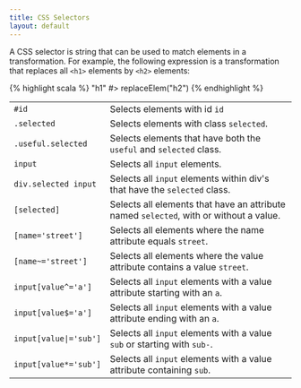 ```yaml
---
title: CSS Selectors
layout: default
---
```


A CSS selector is string that can be used to match elements in a transformation. For example, the following expression is a transformation that replaces all `<h1>` elements by `<h2>` elements:

{% highlight scala %}
"h1" #> replaceElem("h2")
{% endhighlight %}


<table cell-spacing="16px">
<tr><td><code>#id</code></td><td>Selects elements with id <code>id</code></td></tr>
<tr><td><code>.selected</code></td><td>Selects elements with class <code>selected</code>.</td></tr>
<tr><td><code>.useful.selected</code></td><td>Selects elements that have both the <code>useful</code> and <code>selected</code> class.</td></tr>
<tr><td><code>input</code></td><td>Selects all <code>input</code> elements.</td></tr>
<tr><td><code>div.selected input</code></td><td>Selects all <code>input</code> elements within div's that have the <code>selected</code> class.</td></tr>
<tr><td><code>[selected]</code></td><td>Selects all elements that have an attribute named <code>selected</code>, with or without a value.</td></tr>
<tr><td><code>[name='street']</code></td><td>Selects all elements where the name attribute equals <code>street</code>.</td></tr>
<tr><td><code>[name~='street']</code></td><td>Selects all elements where the value attribute contains a value <code>street</code>.</td></tr>
<tr><td><code>input[value^='a']</code></td><td>Selects all <code>input</code> elements with a value attribute starting with an <code>a</code>.</td></tr>
<tr><td><code>input[value$='a']</code></td><td>Selects all <code>input</code> elements with a value attribute ending with an <code>a</code>.</td></tr>
<tr><td><code>input[value|='sub']</code></td><td>Selects all <code>input</code> elements with a value <code>sub</code> or starting with <code>sub-</code>.</td></tr>
<tr><td><code>input[value*='sub']</code></td><td>Selects all <code>input</code> elements with a value attribute containing <code>sub</code>.</td></tr>
</table>
